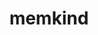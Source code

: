---
title: "memkind"
layout: cache
categories: [package, v0.21.2]
meta: {"versions": ["1.13.0"], "compilers": ["gcc@=11.4.0", "gcc@=9.4.0"], "oss": ["ubuntu20.04"], "platforms": ["linux"], "targets": ["neoverse_v1", "ppc64le", "x86_64_v3"], "stacks": ["e4s", "e4s-neoverse_v1", "e4s-power", "e4s-rocm-external", "root"], "num_specs": 3, "num_specs_by_stack": {"root": 3, "e4s-neoverse_v1": 1, "e4s-power": 1, "e4s-rocm-external": 1, "e4s": 1}}
spec_details: [{"hash": "3wc3jh4ajhbd7vitfkmd2bjaleh45xnu", "compiler": "gcc@=11.4.0", "versions": ["1.13.0"], "os": "ubuntu20.04", "platform": "linux", "target": "neoverse_v1", "variants": ["build_system=autotools"], "stacks": ["root", "e4s-neoverse_v1"], "size": "-", "tarball": "https://binaries.spack.io/releases/v0.21.2/build_cache/linux-ubuntu20.04-neoverse_v1/gcc-11.4.0/memkind-1.13.0/linux-ubuntu20.04-neoverse_v1-gcc-11.4.0-memkind-1.13.0-3wc3jh4ajhbd7vitfkmd2bjaleh45xnu.spack"}, {"hash": "wutojgajhfxo55qv25mghghws6lhdy3v", "compiler": "gcc@=9.4.0", "versions": ["1.13.0"], "os": "ubuntu20.04", "platform": "linux", "target": "ppc64le", "variants": ["build_system=autotools"], "stacks": ["root", "e4s-power"], "size": "-", "tarball": "https://binaries.spack.io/releases/v0.21.2/build_cache/linux-ubuntu20.04-ppc64le/gcc-9.4.0/memkind-1.13.0/linux-ubuntu20.04-ppc64le-gcc-9.4.0-memkind-1.13.0-wutojgajhfxo55qv25mghghws6lhdy3v.spack"}, {"hash": "rfzlywc7a4tcmqnc6rxh6qi4xvdapry7", "compiler": "gcc@=11.4.0", "versions": ["1.13.0"], "os": "ubuntu20.04", "platform": "linux", "target": "x86_64_v3", "variants": ["build_system=autotools"], "stacks": ["e4s-rocm-external", "root", "e4s"], "size": "-", "tarball": "https://binaries.spack.io/releases/v0.21.2/build_cache/linux-ubuntu20.04-x86_64_v3/gcc-11.4.0/memkind-1.13.0/linux-ubuntu20.04-x86_64_v3-gcc-11.4.0-memkind-1.13.0-rfzlywc7a4tcmqnc6rxh6qi4xvdapry7.spack"}]
---